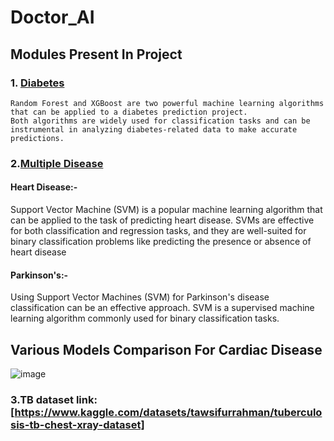# Doctor_AI 

## Modules Present In Project
### 1. [Diabetes](https://github.com/i-sanjay-cs/Doctor_AI/tree/1164e9505cef6dd58a0bee5ec9783820d09beeee/Diabetes)
    Random Forest and XGBoost are two powerful machine learning algorithms that can be applied to a diabetes prediction project.
    Both algorithms are widely used for classification tasks and can be instrumental in analyzing diabetes-related data to make accurate predictions.

### 2.[Multiple Disease](https://github.com/i-sanjay-cs/Doctor_AI/tree/1164e9505cef6dd58a0bee5ec9783820d09beeee/Multiple%20Diseases)
#### Heart Disease:- 
Support Vector Machine (SVM) is a popular machine learning algorithm that can be applied to the task of predicting heart disease. 
SVMs are effective for both classification and regression tasks, and they are well-suited for binary classification problems like 
predicting the presence or  absence of heart disease

#### Parkinson's:-
Using Support Vector Machines (SVM) for Parkinson's disease classification can be an effective approach. 
SVM is a supervised machine learning algorithm commonly used for binary classification tasks.

## Various Models Comparison For Cardiac Disease
![image](https://github.com/i-sanjay-cs/Doctor_AI/assets/80802776/9e8efa00-dd94-4b31-9220-b3667ab957c9)

### 3.TB dataset link: [https://www.kaggle.com/datasets/tawsifurrahman/tuberculosis-tb-chest-xray-dataset]
